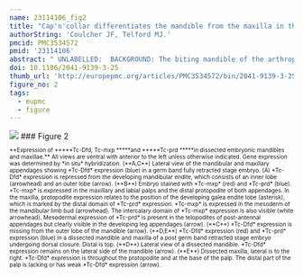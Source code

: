 ```yaml
---
name: 23114106_fig2
title: "Cap'n'collar differentiates the mandible from the maxilla in the beetle Tribolium castaneum."
authorString: 'Coulcher JF, Telford MJ.'
pmcid: PMC3534572
pmid: '23114106'
abstract: " UNLABELLED:  BACKGROUND: The biting mandible of the arthropods is thought to have evolved in the ancestor of the insects, crustaceans and myriapods: the Mandibulata. A unique origin suggests a common set of developmental genes will be required to pattern the mandible in different arthropods. To date we have functional studies on patterning of the mandibular segment of Drosophila melanogaster showing in particular the effects of the gene cap'n'collar (cnc), however, the dipteran head is far from representative of insects or of more distantly related mandibulates; Drosophila does not even possess a mandibular appendage. To study the development of a more representative insect mandible, we chose the red flour beetle Tribolium castaneum and investigated the function of the Tribolium orthologs of cap'n'collar (Tc-cnc) and the Hox gene Deformed (Tc-Dfd). In order to determine the function of Tc-cnc and Tc-Dfd, transcripts were knocked down by maternal RNA interference (RNAi). The effects of gene knockdown were examined in the developing embryos and larvae. The effect of Tc-cnc and Tc-Dfd knockdown on the expression of other genes was determined by using in situ hybridization on Tribolium embryos. RESULTS: Our analyses show that Tc-cnc is required for specification of the identity of the mandibular segment of Tribolium and differentiates the mandible from maxillary identity. Loss of Tc-cnc function results in a transformation of the mandible to maxillary identity as well as deletion of the labrum. Tc-Dfd and the Tribolium homolog of proboscipedia (Tc-mxp = maxillopedia), Hox genes that are required to pattern the maxillary appendage, are expressed in a maxilla-like manner in the transformed mandible. Tribolium homologs of paired (Tc-prd) and Distal-less (Tc-Dll) that are expressed in the endites and telopodites of embryonic appendages are also expressed in a maxilla-like manner in the transformed mandible.We also show that Tc-Dfd is required to activate the collar of Tc-cnc expression in the mandibular segment but not the cap expression in the labrum. Tc-Dfd is also required for the activation of Tc-prd in the endites of the mandible and maxillary appendages. CONCLUSIONS: Tc-cnc is necessary for patterning the mandibular segment of Tribolium. Together, Tc-cnc and Tc-Dfd cooperate to specify mandibular identity, as in Drosophila. Expression patterns of the homologs of cnc and Dfd are conserved in mandibulate arthropods suggesting that the mandible specifying function of cnc is likely to be conserved across the mandibulate arthropods."
doi: 10.1186/2041-9139-3-25
thumb_url: 'http://europepmc.org/articles/PMC3534572/bin/2041-9139-3-25-2.gif'
figure_no: 2
tags:
  - eupmc
  - figure
---
```

<img src='http://europepmc.org/articles/PMC3534572/bin/2041-9139-3-25-2.jpg' style='max-height: 300px'>
### Figure 2
<p style='font-size: 10px;'>**Expression of *****Tc-Dfd, Tc-mxp *****and *****Tc-prd *****in dissected embryonic mandibles and maxillae.** All views are ventral with anterior to the left unless otherwise indicated. Gene expression was determined by *in situ* hybridization. (**A,C**) Lateral view of the mandibular and maxillary appendages showing *Tc-Dfd* expression (blue) in a germ band fully retracted stage embryo. (A) *Tc-Dfd* expression is repressed from the developing mandibular endite, which consists of an inner lobe (arrowhead) and an outer lobe (arrow). (**B**) Embryo stained with *Tc-mxp* (red) and *Tc-prd* (blue). *Tc-mxp* is expressed in the maxillary and labial palps and the distal protopodite of both appendages. In the maxilla, protopodite expression relates to the position of the developing galea endite lobe (asterisk), which is marked by the distal domain of *Tc-prd* expression. *Tc-mxp* is expressed in the mesoderm of the mandibular limb bud (arrowhead). The intercalary domain of *Tc-mxp* expression is also visible (white arrowhead). Mesodermal expression of *Tc-prd* is present in the telopodites of post-antennal appendages but clearly visible in the developing leg appendages (arrow). (**C**) *Tc-Dfd* expression is missing from the outer lobe of the mandible (arrow). (**D,E**) *Tc-Dfd* expression (red) and *Tc-prd* expression (blue) in a dissected mandible and maxilla of a post germ band retracted stage embryo undergoing dorsal closure. Distal is top. (**D**) Lateral view of a dissected mandible. *Tc-Dfd* expression remains on the lateral side of the mandible (arrow). (**E**) Dissected maxilla, lateral is to the right. *Tc-Dfd* expression is throughout the protopodite and at the base of the palp. The distal part of the palp is lacking or has weak *Tc-Dfd* expression (arrow).</p>